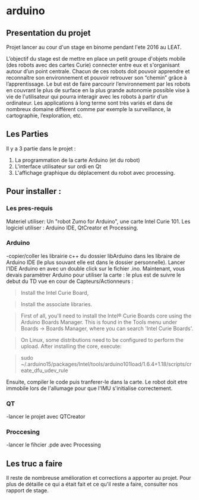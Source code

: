 # arduino

## Presentation du projet

Projet lancer au cour d'un stage en binome pendant l'ete 2016 au LEAT.

L’objectif du stage est de mettre en place un petit groupe d'objets mobile (des robots avec des cartes Curie) connecter entre eux et s'organisant autour d’un point centrale. Chacun de ces robots doit pouvoir apprendre et reconnaître son environnement et pouvoir retrouver son “chemin” grâce à l’apprentissage. Le but est de faire parcourir l’environnement par les robots en couvrant le plus de surface en la plus grande autonomie possible vise à vie de l'utilisateur qui pourra interagir avec les robots à partir d’un ordinateur.
Les applications à long terme sont très variés et dans de nombreux domaine différent  comme par exemple la surveillance, la cartographie, l’exploration, etc. 

## Les Parties

Il y a 3 partie dans le projet : 
1. La programmation de la carte Arduino (et du robot)
2. L'interface utilisateur sur ordi en Qt
3. L'affichage graphique du déplacement du robot avec processing.


## Pour installer : 

### Les pres-requis

Materiel utiliser: Un "robot Zumo for Arduino", une carte Intel Curie 101.
Les logiciel utiliser : Arduino IDE, QtCreator et Processing.
 
 
### Arduino

-copier/coller les librairie c++ du dossier libArduino dans les libraire de Arduino IDE (le plus souvant elle est dans le dossier personnelle). Lancer l'IDE Arduino en avec un double click sur le fichier .ino. Maintenant, vous devais paramètrer Arduino pour utiliser la carte : le plus est de suivre le debut du TD vue en cour de Capteurs/Actionneurs : 



> Install the Intel Curie Board,

> Install the associate libraries.

> First of all, you'll need to install the Intel® Curie Boards core using the Arduino Boards Manager.
> This is found in the Tools menu under Boards -> Boards Manager, where you can search 'Intel Curie
> Boards'.

> On Linux, some distributions need to be configured to perform the upload. After installing the core,
> execute:

> sudo ~/.arduino15/packages/Intel/tools/arduino101load/1.6.4+1.18/scripts/create_dfu_udev_rule

Ensuite, compiler le code puis tranferer-le dans la carte. Le robot doit etre immobile lors de l'allumage pour que l'IMU s'initialise correctement.

### QT

-lancer le projet avec QTCreator

### Proccesing

-lancer le fihcier .pde avec Processing

## Les truc a faire

Il reste de nombreuse amélioration et corrections a apporter au projet. Pour plus de détaille ce qui a était fait et ce qu'il reste a faire, consulter nos rapport de stage.
